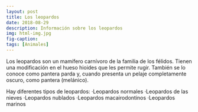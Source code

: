 ```yaml
---
layout: post
title: Los leopardos
date: 2018-08-29
description: Información sobre los leopardos
img: html-img.jpg 
fig-caption: 
tags: [Animales]
---
```

Los leopardos son un mamífero carnívoro de la familia de los félidos. Tienen una modificación en el hueso hioides que les permite rugir. También se lo conoce como pantera parda y, cuando presenta un pelaje completamente oscuro, como pantera (melánico).

Hay diferentes tipos de leopardos:
·Leopardos normales
·Leopardos de las nieves
·Leopardos nublados
·Leopardos macairodontinos
·Leopardos marinos
